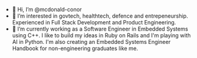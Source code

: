 - 👋 Hi, I’m @mcdonald-conor
- 👀 I’m interested in govtech, healthtech, defence and entrepeneurship. Experienced in Full Stack Development and Product Engineering.
- 🌱 I’m currently working as a Software Engineer in Embedded Systems using C++. I like to build my ideas in Ruby on Rails and I'm playing with AI in Python. I'm also creating an Embedded Systems Engineer Handbook for non-engineering graduates like me. 
